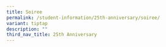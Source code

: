 ```yaml
---
title: Soiree
permalink: /student-information/25th-anniversary/soiree/
variant: tiptap
description: ""
third_nav_title: 25th Anniversary
---
```

